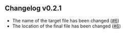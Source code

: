 ## Changelog v0.2.1

* The name of the target file has been changed ([#6](https://github.com/Zhbert/colligendis/pull/6))
* The location of the final file has been changed ([#6](https://github.com/Zhbert/colligendis/pull/6))
